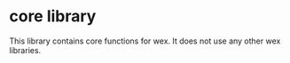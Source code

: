 # core library

This library contains core functions for wex.
It does not use any other wex libraries.

